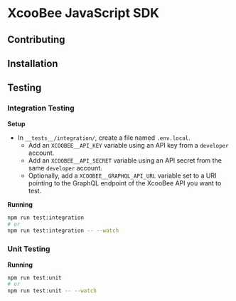 # XcooBee JavaScript SDK


## Contributing


## Installation


## Testing


### Integration Testing

**Setup**

- In `__tests__/integration/`, create a file named `.env.local`.
  + Add an `XCOOBEE__API_KEY` variable using an API key from a `developer` account.
  + Add an `XCOOBEE__API_SECRET` variable using an API secret from the same
    `developer` account.
  + Optionally, add a `XCOOBEE__GRAPHQL_API_URL` variable set to a URI pointing to
    the GraphQL endpoint of the XcooBee API you want to test.

**Running**

```sh
npm run test:integration
# or
npm run test:integration -- --watch
```

### Unit Testing

**Running**

```sh
npm run test:unit
# or
npm run test:unit -- --watch
```
